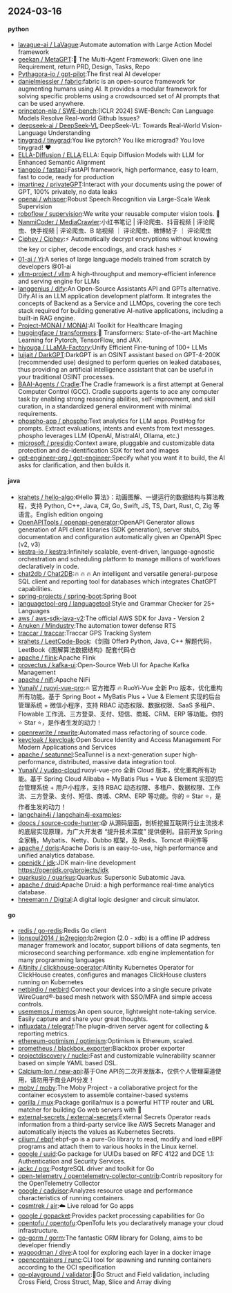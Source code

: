 ## 2024-03-16

#### python
* [lavague-ai / LaVague](https://github.com/lavague-ai/LaVague):Automate automation with Large Action Model framework
* [geekan / MetaGPT](https://github.com/geekan/MetaGPT):🌟 The Multi-Agent Framework: Given one line Requirement, return PRD, Design, Tasks, Repo
* [Pythagora-io / gpt-pilot](https://github.com/Pythagora-io/gpt-pilot):The first real AI developer
* [danielmiessler / fabric](https://github.com/danielmiessler/fabric):fabric is an open-source framework for augmenting humans using AI. It provides a modular framework for solving specific problems using a crowdsourced set of AI prompts that can be used anywhere.
* [princeton-nlp / SWE-bench](https://github.com/princeton-nlp/SWE-bench):[ICLR 2024] SWE-Bench: Can Language Models Resolve Real-world Github Issues?
* [deepseek-ai / DeepSeek-VL](https://github.com/deepseek-ai/DeepSeek-VL):DeepSeek-VL: Towards Real-World Vision-Language Understanding
* [tinygrad / tinygrad](https://github.com/tinygrad/tinygrad):You like pytorch? You like micrograd? You love tinygrad! ❤️
* [ELLA-Diffusion / ELLA](https://github.com/ELLA-Diffusion/ELLA):ELLA: Equip Diffusion Models with LLM for Enhanced Semantic Alignment
* [tiangolo / fastapi](https://github.com/tiangolo/fastapi):FastAPI framework, high performance, easy to learn, fast to code, ready for production
* [imartinez / privateGPT](https://github.com/imartinez/privateGPT):Interact with your documents using the power of GPT, 100% privately, no data leaks
* [openai / whisper](https://github.com/openai/whisper):Robust Speech Recognition via Large-Scale Weak Supervision
* [roboflow / supervision](https://github.com/roboflow/supervision):We write your reusable computer vision tools. 💜
* [NanmiCoder / MediaCrawler](https://github.com/NanmiCoder/MediaCrawler):小红书笔记 | 评论爬虫、抖音视频 | 评论爬虫、快手视频 | 评论爬虫、B 站视频 ｜ 评论爬虫、微博帖子 ｜ 评论爬虫
* [Ciphey / Ciphey](https://github.com/Ciphey/Ciphey):⚡ Automatically decrypt encryptions without knowing the key or cipher, decode encodings, and crack hashes ⚡
* [01-ai / Yi](https://github.com/01-ai/Yi):A series of large language models trained from scratch by developers @01-ai
* [vllm-project / vllm](https://github.com/vllm-project/vllm):A high-throughput and memory-efficient inference and serving engine for LLMs
* [langgenius / dify](https://github.com/langgenius/dify):An Open-Source Assistants API and GPTs alternative. Dify.AI is an LLM application development platform. It integrates the concepts of Backend as a Service and LLMOps, covering the core tech stack required for building generative AI-native applications, including a built-in RAG engine.
* [Project-MONAI / MONAI](https://github.com/Project-MONAI/MONAI):AI Toolkit for Healthcare Imaging
* [huggingface / transformers](https://github.com/huggingface/transformers):🤗 Transformers: State-of-the-art Machine Learning for Pytorch, TensorFlow, and JAX.
* [hiyouga / LLaMA-Factory](https://github.com/hiyouga/LLaMA-Factory):Unify Efficient Fine-tuning of 100+ LLMs
* [luijait / DarkGPT](https://github.com/luijait/DarkGPT):DarkGPT is an OSINT assistant based on GPT-4-200K (recommended use) designed to perform queries on leaked databases, thus providing an artificial intelligence assistant that can be useful in your traditional OSINT processes.
* [BAAI-Agents / Cradle](https://github.com/BAAI-Agents/Cradle):The Cradle framework is a first attempt at General Computer Control (GCC). Cradle supports agents to ace any computer task by enabling strong reasoning abilities, self-improvment, and skill curation, in a standardized general environment with minimal requirements.
* [phospho-app / phospho](https://github.com/phospho-app/phospho):Text analytics for LLM apps. PostHog for prompts. Extract evaluations, intents and events from text messages. phospho leverages LLM (OpenAI, MistralAI, Ollama, etc.)
* [microsoft / presidio](https://github.com/microsoft/presidio):Context aware, pluggable and customizable data protection and de-identification SDK for text and images
* [gpt-engineer-org / gpt-engineer](https://github.com/gpt-engineer-org/gpt-engineer):Specify what you want it to build, the AI asks for clarification, and then builds it.

#### java
* [krahets / hello-algo](https://github.com/krahets/hello-algo):《Hello 算法》：动画图解、一键运行的数据结构与算法教程，支持 Python, C++, Java, C#, Go, Swift, JS, TS, Dart, Rust, C, Zig 等语言。English edition ongoing
* [OpenAPITools / openapi-generator](https://github.com/OpenAPITools/openapi-generator):OpenAPI Generator allows generation of API client libraries (SDK generation), server stubs, documentation and configuration automatically given an OpenAPI Spec (v2, v3)
* [kestra-io / kestra](https://github.com/kestra-io/kestra):Infinitely scalable, event-driven, language-agnostic orchestration and scheduling platform to manage millions of workflows declaratively in code.
* [chat2db / Chat2DB](https://github.com/chat2db/Chat2DB):🔥 🔥 🔥 An intelligent and versatile general-purpose SQL client and reporting tool for databases which integrates ChatGPT capabilities.
* [spring-projects / spring-boot](https://github.com/spring-projects/spring-boot):Spring Boot
* [languagetool-org / languagetool](https://github.com/languagetool-org/languagetool):Style and Grammar Checker for 25+ Languages
* [aws / aws-sdk-java-v2](https://github.com/aws/aws-sdk-java-v2):The official AWS SDK for Java - Version 2
* [Anuken / Mindustry](https://github.com/Anuken/Mindustry):The automation tower defense RTS
* [traccar / traccar](https://github.com/traccar/traccar):Traccar GPS Tracking System
* [krahets / LeetCode-Book](https://github.com/krahets/LeetCode-Book):《剑指 Offer》 Python, Java, C++ 解题代码，LeetBook《图解算法数据结构》配套代码仓
* [apache / flink](https://github.com/apache/flink):Apache Flink
* [provectus / kafka-ui](https://github.com/provectus/kafka-ui):Open-Source Web UI for Apache Kafka Management
* [apache / nifi](https://github.com/apache/nifi):Apache NiFi
* [YunaiV / ruoyi-vue-pro](https://github.com/YunaiV/ruoyi-vue-pro):🔥 官方推荐 🔥 RuoYi-Vue 全新 Pro 版本，优化重构所有功能。基于 Spring Boot + MyBatis Plus + Vue & Element 实现的后台管理系统 + 微信小程序，支持 RBAC 动态权限、数据权限、SaaS 多租户、Flowable 工作流、三方登录、支付、短信、商城、CRM、ERP 等功能。你的 ⭐️ Star ⭐️，是作者生发的动力！
* [openrewrite / rewrite](https://github.com/openrewrite/rewrite):Automated mass refactoring of source code.
* [keycloak / keycloak](https://github.com/keycloak/keycloak):Open Source Identity and Access Management For Modern Applications and Services
* [apache / seatunnel](https://github.com/apache/seatunnel):SeaTunnel is a next-generation super high-performance, distributed, massive data integration tool.
* [YunaiV / yudao-cloud](https://github.com/YunaiV/yudao-cloud):ruoyi-vue-pro 全新 Cloud 版本，优化重构所有功能。基于 Spring Cloud Alibaba + MyBatis Plus + Vue & Element 实现的后台管理系统 + 用户小程序，支持 RBAC 动态权限、多租户、数据权限、工作流、三方登录、支付、短信、商城、CRM、ERP 等功能。你的 ⭐️ Star ⭐️，是作者生发的动力！
* [langchain4j / langchain4j-examples](https://github.com/langchain4j/langchain4j-examples):
* [doocs / source-code-hunter](https://github.com/doocs/source-code-hunter):😱 从源码层面，剖析挖掘互联网行业主流技术的底层实现原理，为广大开发者 “提升技术深度” 提供便利。目前开放 Spring 全家桶，Mybatis、Netty、Dubbo 框架，及 Redis、Tomcat 中间件等
* [apache / doris](https://github.com/apache/doris):Apache Doris is an easy-to-use, high performance and unified analytics database.
* [openjdk / jdk](https://github.com/openjdk/jdk):JDK main-line development https://openjdk.org/projects/jdk
* [quarkusio / quarkus](https://github.com/quarkusio/quarkus):Quarkus: Supersonic Subatomic Java.
* [apache / druid](https://github.com/apache/druid):Apache Druid: a high performance real-time analytics database.
* [hneemann / Digital](https://github.com/hneemann/Digital):A digital logic designer and circuit simulator.

#### go
* [redis / go-redis](https://github.com/redis/go-redis):Redis Go client
* [lionsoul2014 / ip2region](https://github.com/lionsoul2014/ip2region):Ip2region (2.0 - xdb) is a offline IP address manager framework and locator, support billions of data segments, ten microsecond searching performance. xdb engine implementation for many programming languages
* [Altinity / clickhouse-operator](https://github.com/Altinity/clickhouse-operator):Altinity Kubernetes Operator for ClickHouse creates, configures and manages ClickHouse clusters running on Kubernetes
* [netbirdio / netbird](https://github.com/netbirdio/netbird):Connect your devices into a single secure private WireGuard®-based mesh network with SSO/MFA and simple access controls.
* [usememos / memos](https://github.com/usememos/memos):An open source, lightweight note-taking service. Easily capture and share your great thoughts.
* [influxdata / telegraf](https://github.com/influxdata/telegraf):The plugin-driven server agent for collecting & reporting metrics.
* [ethereum-optimism / optimism](https://github.com/ethereum-optimism/optimism):Optimism is Ethereum, scaled.
* [prometheus / blackbox_exporter](https://github.com/prometheus/blackbox_exporter):Blackbox prober exporter
* [projectdiscovery / nuclei](https://github.com/projectdiscovery/nuclei):Fast and customizable vulnerability scanner based on simple YAML based DSL.
* [Calcium-Ion / new-api](https://github.com/Calcium-Ion/new-api):基于One API的二次开发版本，仅供个人管理渠道使用，请勿用于商业API分发！
* [moby / moby](https://github.com/moby/moby):The Moby Project - a collaborative project for the container ecosystem to assemble container-based systems
* [gorilla / mux](https://github.com/gorilla/mux):Package gorilla/mux is a powerful HTTP router and URL matcher for building Go web servers with 🦍
* [external-secrets / external-secrets](https://github.com/external-secrets/external-secrets):External Secrets Operator reads information from a third-party service like AWS Secrets Manager and automatically injects the values as Kubernetes Secrets.
* [cilium / ebpf](https://github.com/cilium/ebpf):ebpf-go is a pure-Go library to read, modify and load eBPF programs and attach them to various hooks in the Linux kernel.
* [google / uuid](https://github.com/google/uuid):Go package for UUIDs based on RFC 4122 and DCE 1.1: Authentication and Security Services.
* [jackc / pgx](https://github.com/jackc/pgx):PostgreSQL driver and toolkit for Go
* [open-telemetry / opentelemetry-collector-contrib](https://github.com/open-telemetry/opentelemetry-collector-contrib):Contrib repository for the OpenTelemetry Collector
* [google / cadvisor](https://github.com/google/cadvisor):Analyzes resource usage and performance characteristics of running containers.
* [cosmtrek / air](https://github.com/cosmtrek/air):☁️ Live reload for Go apps
* [google / gopacket](https://github.com/google/gopacket):Provides packet processing capabilities for Go
* [opentofu / opentofu](https://github.com/opentofu/opentofu):OpenTofu lets you declaratively manage your cloud infrastructure.
* [go-gorm / gorm](https://github.com/go-gorm/gorm):The fantastic ORM library for Golang, aims to be developer friendly
* [wagoodman / dive](https://github.com/wagoodman/dive):A tool for exploring each layer in a docker image
* [opencontainers / runc](https://github.com/opencontainers/runc):CLI tool for spawning and running containers according to the OCI specification
* [go-playground / validator](https://github.com/go-playground/validator):💯Go Struct and Field validation, including Cross Field, Cross Struct, Map, Slice and Array diving
